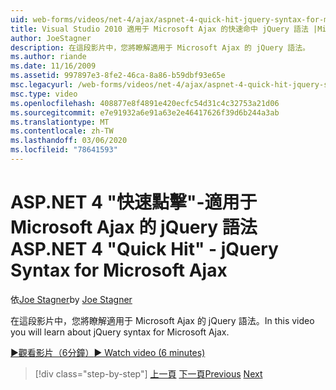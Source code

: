 ```yaml
---
uid: web-forms/videos/net-4/ajax/aspnet-4-quick-hit-jquery-syntax-for-microsoft-ajax
title: Visual Studio 2010 適用于 Microsoft Ajax 的快速命中 jQuery 語法 |Microsoft Docs
author: JoeStagner
description: 在這段影片中，您將瞭解適用于 Microsoft Ajax 的 jQuery 語法。
ms.author: riande
ms.date: 11/16/2009
ms.assetid: 997897e3-8fe2-46ca-8a86-b59dbf93e65e
msc.legacyurl: /web-forms/videos/net-4/ajax/aspnet-4-quick-hit-jquery-syntax-for-microsoft-ajax
msc.type: video
ms.openlocfilehash: 408877e8f4891e420ecfc54d31c4c32753a21d06
ms.sourcegitcommit: e7e91932a6e91a63e2e46417626f39d6b244a3ab
ms.translationtype: MT
ms.contentlocale: zh-TW
ms.lasthandoff: 03/06/2020
ms.locfileid: "78641593"
---
```

# <a name="aspnet-4-quick-hit---jquery-syntax-for-microsoft-ajax"></a><span data-ttu-id="51ccd-103">ASP.NET 4 "快速點擊"-適用于 Microsoft Ajax 的 jQuery 語法</span><span class="sxs-lookup"><span data-stu-id="51ccd-103">ASP.NET 4 "Quick Hit" - jQuery Syntax for Microsoft Ajax</span></span>

<span data-ttu-id="51ccd-104">依[Joe Stagner](https://github.com/JoeStagner)</span><span class="sxs-lookup"><span data-stu-id="51ccd-104">by [Joe Stagner](https://github.com/JoeStagner)</span></span>

<span data-ttu-id="51ccd-105">在這段影片中，您將瞭解適用于 Microsoft Ajax 的 jQuery 語法。</span><span class="sxs-lookup"><span data-stu-id="51ccd-105">In this video you will learn about jQuery syntax for Microsoft Ajax.</span></span> 

[<span data-ttu-id="51ccd-106">&#9654;觀看影片（6分鐘）</span><span class="sxs-lookup"><span data-stu-id="51ccd-106">&#9654; Watch video (6 minutes)</span></span>](https://channel9.msdn.com/Blogs/ASP-NET-Site-Videos/aspnet-4-quick-hit-jquery-syntax-for-microsoft-ajax)

> [!div class="step-by-step"]
> <span data-ttu-id="51ccd-107">[上一頁](aspnet-4-quick-hit-the-scriptloader.md)
> [下一頁](aspnet-4-quick-hit-ajax-data-templates.md)</span><span class="sxs-lookup"><span data-stu-id="51ccd-107">[Previous](aspnet-4-quick-hit-the-scriptloader.md)
[Next](aspnet-4-quick-hit-ajax-data-templates.md)</span></span>
